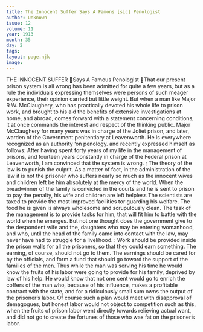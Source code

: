 ```yaml
---
title: The Innocent Suffer Says A Famons [sic] Penologist
author: Unknown
issue: 12
volume: 11
year: 1913
month: 35
day: 2
tags:
layout: page.njk
image:
---
```

THE INNOCENT SUFFER Says A Famous Penologist That our present prison system is all wrong has been admitted for quite a few years, but as a rule the individuals expressing themselves were persons of such meager experience, their opinion carried but little weight. But when a man like Major R W. McClaughery, who has practically devoted his whole life to prison work, and brought to his aid the benefits of extensive investigations at home, and abroad, comes forward with a statement concerning conditions, it at once commands the interest and respect of the thinking public. Major McClaughery for many years was in charge of the Joliet prison, and later, warden of the Government penitentiary at Leavenworth. He is everywhere recognized as an authority ‘on penology. and recently expressed himself as follows: After having spent forty years of my life in the management of prisons, and fourteen years constantly in charge of the Federal prison at Leavenworth, I am convinced that the system is wrong. ; The theory of the law is to punish the culprit. As a matter of fact, in the administration of the law it is not the prisoner who suffers nearly so much as the innocent wives and children left be him absolutely at the mercy of the world. When the breadwinner of the family is convicted in the courts and he is sent to prison to pay the penalty, his wife and children are left helpless The scientists are taxed to provide the most improved facilities tor guarding his welfare. The food he is given is always wholesome and scrupulously clean. The task of the management is to provide tasks for him, that will fit him to battle with the world when he emerges. But not one thought does the government give to the despondent wife and the, daughters who may be entering womanhood, and who, until the head of the family came into contact with the law, may never have had to struggle for a livelihood. : Work should be provided inside the prison walls for all the prisoners, so that they could earn something. The earning, of course, should not go to them. The earnings should be cared for by the officials, and form a fund that should go toward the support of the families of the men. Thus while the man was serving his time he would know the fruits of his labor were going to provide for his family, deprived by law of his help. He would know that not one cent would go to enrich the coffers of the man who, because of his influence, makes a profitable contract with the state, and for a ridiculously small sum owns the output of the prisoner’s labor. Of course such a plan would meet with disapproval of demagogues, but honest labor would not object to competition such as this, when the fruits of prison labor went directly towards relieving actual want, and did not go to create the fortunes of those who wax fat on the prisoner’s labor. 
